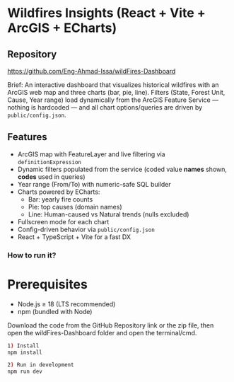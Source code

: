 # Wildfires Insights (React + Vite + ArcGIS + ECharts)

## Repository
https://github.com/Eng-Ahmad-Issa/wildFires-Dashboard

Brief:
An interactive dashboard that visualizes historical wildfires with an ArcGIS web map and three charts (bar, pie, line). Filters (State, Forest Unit, Cause, Year range) load dynamically from the ArcGIS Feature Service — nothing is hardcoded — and all chart options/queries are driven by `public/config.json`.

## Features

- ArcGIS map with FeatureLayer and live filtering via `definitionExpression`
- Dynamic filters populated from the service (coded value **names** shown, **codes** used in queries)
- Year range (From/To) with numeric-safe SQL builder
- Charts powered by ECharts:
  - Bar: yearly fire counts
  - Pie: top causes (domain names)
  - Line: Human-caused vs Natural trends (nulls excluded)
- Fullscreen mode for each chart
- Config-driven behavior via `public/config.json`
- React + TypeScript + Vite for a fast DX


### How to run it?
# Prerequisites
- Node.js ≥ 18 (LTS recommended)
- npm (bundled with Node)

Download the code from the GitHub Repository link or the zip file, then open the wildFires-Dashboard folder and open the terminal/cmd.

```bash
1) Install
npm install

2) Run in development
npm run dev



